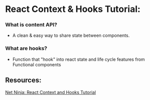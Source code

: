 # React Context & Hooks Tutorial: 

### What is content API? 
  - A clean & easy way to share state between components.
  
### What are hooks?  
  -  Function that "hook" into react state and life cycle features from Functional components
   

## Resources: 
[Net Ninja: React Context and Hooks Tutorial](https://www.youtube.com/watch?v=6RhOzQciVwI&list=PL4cUxeGkcC9hNokByJilPg5g9m2APUePI)